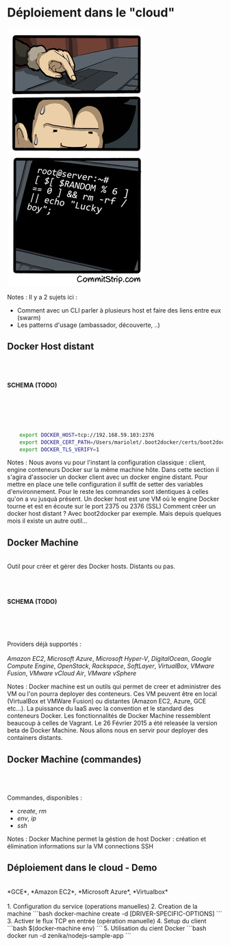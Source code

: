# Déploiement dans le "cloud"

![](resources/images/roulette-russe.jpg)

Notes :
Il y a 2 sujets ici :
- Comment avec un CLI parler à plusieurs host et faire des liens entre
  eux (swarm)
- Les patterns d'usage (ambassador, découverte, ..)



## Docker Host distant

<br><br><br>
**SCHEMA (TODO)**
<br><br><br><br><br><br>

```bash
    export DOCKER_HOST=tcp://192.168.59.103:2376
    export DOCKER_CERT_PATH=/Users/mariolet/.boot2docker/certs/boot2docker-vm
    export DOCKER_TLS_VERIFY=1
```

Notes :
Nous avons vu pour l'instant la configuration classique : client, engine conteneurs Docker sur la même machine hôte. Dans cette section il s'agira d'associer un docker client avec un docker engine distant.
Pour mettre en place une telle configuration il suffit de setter des variables d'environnement.
Pour le reste les commandes sont identiques à celles qu'on a vu jusquà présent.
Un docker host est une VM où le engine Docker tourne et est en écoute sur le port 2375 ou 2376 (SSL)
Comment créer un docker host distant ? Avec boot2docker par exemple. Mais depuis quelques mois il existe un autre outil...



## Docker Machine
<br>
Outil pour créer et gérer des Docker hosts. Distants ou pas.

<br><br><br>
**SCHEMA (TODO)**
<br><br><br><br><br>

Providers déjà supportés : <br/><br/>
*Amazon EC2*, *Microsoft Azure*, *Microsoft Hyper-V*, *DigitalOcean*, *Google Compute Engine*, *OpenStack*, *Rackspace*, *SoftLayer*, *VirtualBox*, *VMware Fusion*, *VMware vCloud Air*, *VMware vSphere*

Notes :
Docker machine est un outils qui permet de creer et administrer des VM ou l'on pourra deployer des conteneurs. Ces VM peuvent être en local (VirtualBox et VMWare Fusion) ou distantes (Amazon EC2, Azure, GCE etc...). La puissance du IaaS avec la convention et le standard des conteneurs Docker. 
Les fonctionnalités de Docker Machine ressemblent beaucoup à celles de Vagrant. 
Le 26 Février 2015 a été releasée la version beta de Docker Machine.
Nous allons nous en servir pour deployer des containers distants.



## Docker Machine (commandes)

<br/><br/><br/>
Commandes, disponibles : <br/>

* *create*, *rm*
* *env*, *ip*
* *ssh*


Notes :
Docker Machine permet la géstion de host Docker :
    création et élimination
    informations sur la VM
    connections SSH



## Déploiement dans le cloud - Demo
<br/>
*GCE*, *Amazon EC2*, *Microsoft Azure*, *Virtualbox*
<br/>
<br/>
1. Configuration du service (operations manuelles)
2. Creation de la machine
```bash
docker-machine create -d <driver-name> [DRIVER-SPECIFIC-OPTIONS] <machine-name>
```
3. Activer le flux TCP en entrée (opération manuelle)
4. Setup du client
```bash
$(docker-machine env)
```
5. Utilisation du cient Docker
```bash
docker run -d zenika/nodejs-sample-app
```

